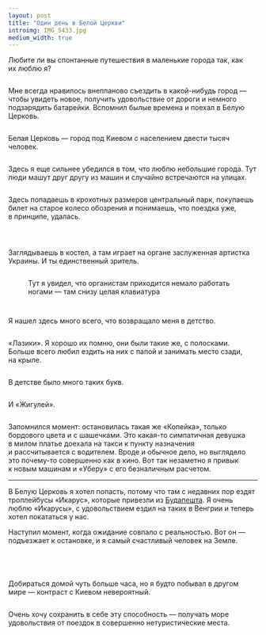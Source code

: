 ```yaml
---
layout: post
title: "Один день в Белой Церкви"
introimg: IMG_5433.jpg
medium_width: true
---
```


Любите ли вы спонтанные путешествия в маленькие города так, как их люблю я?

<!-- more -->

<figure>
  <img src="/i/blog/belaya-tserkov/IMG_5396.jpg" alt="">
</figure>

Мне всегда нравилось внепланово съездить в какой-нибудь город — чтобы увидеть новое, получить удовольствие от дороги и немного подзарядить батарейки. Вспомнил былые времена и поехал в Белую Церковь.

<figure>
  <img src="/i/blog/belaya-tserkov/IMG_5394.jpg" alt="">
</figure>

Белая Церковь — город под Киевом с населением двести тысяч человек.

<figure>
  <img src="/i/blog/belaya-tserkov/IMG_5418.jpg" alt="">
</figure>

Здесь я еще сильнее убедился в том, что люблю небольшие города. Тут люди машут друг другу из машин и случайно встречаются на улицах.

<figure class="figure--wide">
  <img src="/i/blog/belaya-tserkov/IMG_5417.jpg" alt="">
</figure>

Здесь попадаешь в крохотных размеров центральный парк, покупаешь билет на старое колесо обозрения и понимаешь, что поездка уже, в принципе, удалась.

<figure class="figure--wide">
  <img src="/i/blog/belaya-tserkov/IMG_5410.jpg" alt="">
</figure>

<div class="two-columns two-columns--wide">
  <figure class="two-columns__item">
    <img src="/i/blog/belaya-tserkov/IMG_5397.jpg" alt="">
  </figure>

  <figure class="two-columns__item">
    <img src="/i/blog/belaya-tserkov/IMG_5401.jpg" alt="">
  </figure>
</div>

Заглядываешь в костел, а там играет на органе заслуженная артистка Украины. И ты единственный зритель.

<figure>
  <img src="/i/blog/belaya-tserkov/IMG_5422.jpg" alt="">
</figure>

<figure class="figure--wide">
  <img src="/i/blog/belaya-tserkov/IMG_5427.jpg" alt="">
  <figcaption>Тут я увидел, что органистам приходится немало работать ногами — там снизу целая клавиатура</figcaption>
</figure>

<div class="two-columns two-columns--wide">
  <figure class="two-columns__item">
    <img src="/i/blog/belaya-tserkov/IMG_5448.jpg" alt="">
  </figure>

  <figure class="two-columns__item">
    <img src="/i/blog/belaya-tserkov/IMG_5415.jpg" alt="">
  </figure>
</div>

Я нашел здесь много всего, что возвращало меня в детство.

<figure>
  <img src="/i/blog/belaya-tserkov/IMG_5420.jpg" alt="">
</figure>

«Лазики». Я хорошо их помню, они были такие же, с полосками. Больше всего любил ездить на них с папой и занимать место сзади, на крыле.

<figure>
  <img src="/i/blog/belaya-tserkov/IMG_5434.jpg" alt="">
</figure>

В детстве было много таких букв.

<figure>
  <img src="/i/blog/belaya-tserkov/IMG_5455.jpg" alt="">
</figure>

И «Жигулей».

<figure>
  <img src="/i/blog/belaya-tserkov/IMG_5452.jpg" alt="">
</figure>

Запомнился момент: остановилась такая же «Копейка», только бордового цвета и с шашечками. Это какая-то симпатичная девушка в милом платье доехала на такси к пункту назначения и рассчитывается с водителем. Вроде и обычное дело, но выглядело это почему-то совершенно как в кино. Вот так незаметно я привык к новым машинам и «Уберу» с его безналичным расчетом.

* * *

В Белую Церковь я хотел попасть, потому что там с недавних пор ездят троллейбусы «Икарус», которые привезли из [Будапешта](/blog/transport-in-budapest). Я очень люблю «Икарусы», с удовольствием ездил на таких в Венгрии и теперь хотел покататься у нас.

Наступил момент, когда ожидание совпало с реальностью. Вот он — подъезжает к остановке, и я самый счастливый человек на Земле.

<figure class="figure--wide">
  <img src="/i/blog/belaya-tserkov/IMG_5465.jpg" alt="">
</figure>

<figure class="figure--wide">
  <img src="/i/blog/belaya-tserkov/IMG_5484.jpg" alt="">
</figure>

<figure class="figure--wide">
  <img src="/i/blog/belaya-tserkov/IMG_5488.jpg" alt="">
</figure>

<figure class="figure--wide">
  <img src="/i/blog/belaya-tserkov/IMG_5494.jpg" alt="">
</figure>

Добираться домой чуть больше часа, но я будто побывал в другом мире — контраст с Киевом невероятный.

<figure>
  <img src="/i/blog/belaya-tserkov/IMG_5431.jpg" alt="">
</figure>

Очень хочу сохранить в себе эту способность — получать море удовольствия от поездок в совершенно нетуристические места.

<figure>
  <img src="/i/blog/belaya-tserkov/IMG_5502.jpg" alt="">
</figure>

<!-- За кадром: кино и зал на пять рядов; вкусный чай и торт — где официантка одна на все кафе  -->
